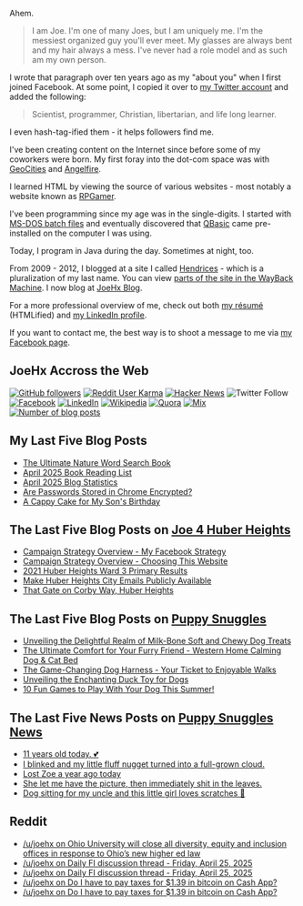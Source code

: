 Ahem.

> I am Joe. I'm one of many Joes, but I am uniquely me. I'm the messiest organized guy you'll ever meet. My glasses are always bent and my hair always a mess. I've never had a role model and as such am my own person.

I wrote that paragraph over ten years ago as my "about you" when I first joined Facebook. At some point, I copied it over to [my Twitter account](https://twitter.com/JoeHxBlog) and added the following:

> Scientist, programmer, Christian, libertarian, and life long learner.

I even hash-tag-ified them - it helps followers find me.

I've been creating content on the Internet since before some of my coworkers were born. My first foray into the dot-com space was with [GeoCities](https://en.wikipedia.org/wiki/Yahoo!_GeoCities) and [Angelfire](https://en.wikipedia.org/wiki/Angelfire).

I learned HTML by viewing the source of various websites - most notably a website known as [RPGamer](https://rpgamer.com/).

I've been programming since my age was in the single-digits. I started with [MS-DOS batch files](https://en.wikipedia.org/wiki/Batch_file) and eventually discovered that [QBasic](https://en.wikipedia.org/wiki/QBasic) came pre-installed on the computer I was using.

Today, I program in Java during the day. Sometimes at night, too.

From 2009 - 2012, I blogged at a site I called [Hendrices](https://www.facebook.com/Hendricescom/) - which is a pluralization of my last name. You can view [parts of the site in the WayBack Machine](https://web.archive.org/web/20090731115109/http://www.hendrices.com/). I now blog at [JoeHx Blog](https://www.joehxblog.com/).

For a more professional overview of me, check out both [my r&eacute;sum&eacute;](https://www.joehxblog.com/resume/) (HTMLified) and [my LinkedIn profile](https://www.linkedin.com/in/joehx/).

If you want to contact me, the best way is to shoot a message to me via [my Facebook page](https://www.facebook.com/JoeHxBlog/).

## JoeHx Accross the Web

[![GitHub followers](https://img.shields.io/github/followers/hendrixjoseph?label=GitHub&style=for-the-badge&logo=github)](https://github.com/hendrixjoseph)
[![Reddit User Karma](https://img.shields.io/reddit/user-karma/combined/joehx?label=Reddit&style=for-the-badge&logo=reddit)](https://www.reddit.com/user/joehx/)
[![Hacker News](https://img.shields.io/badge/dynamic/json?label=hacker+news&query=%24.karma&url=https%3A%2F%2Fhacker-news.firebaseio.com%2Fv0%2Fuser%2Fjoehx2.json&color=ff6600&style=for-the-badge&logo=y-combinator)](https://news.ycombinator.com/user?id=joehx2)
![Twitter Follow](https://img.shields.io/twitter/follow/JoeHxBlog?label=Twitter&style=for-the-badge&logo=twitter&color=1da1f2)
[![Facebook](https://img.shields.io/static/v1?label=FACEBOOK&message=137%20LIKES&color=3b5998&style=for-the-badge&logo=facebook)](https://www.facebook.com/JoeHxBlog)
[![LinkedIn](https://img.shields.io/static/v1?label=linkedin&message=193%20connections&color=2867b2&style=for-the-badge&logo=linkedin)](https://www.linkedin.com/in/joehx)
[![Wikipedia](https://img.shields.io/badge/dynamic/xml?label=wikipedia&query=%2F%2F%2A%5B%40id%3D%22general-stats%22%5D%2Fdiv%2Fdiv%2Fdiv%5B1%5D%2Ftable%2Ftbody%2Ftr%5B11%5D%2Ftd%5B2%5D%2Fstrong&suffix=%20edits&url=https%3A%2F%2Fxtools.wmflabs.org%2Fec%2Fen.wikipedia.org%2FHendrixjoseph&style=for-the-badge&logo=wikipedia&color=9f9f9f)](https://en.wikipedia.org/wiki/User:Hendrixjoseph)
[![Quora](https://img.shields.io/static/v1?label=quora&message=110%20followers&color=b92b27&style=for-the-badge&logo=quora&logoColor=b92b27)](https://www.quora.com/profile/Joseph-Hendrix)
[![Mix](https://img.shields.io/static/v1?label=mix&message=14k%20followers&color=ff8126&style=for-the-badge&logo=mix&logoColor=ff8126)](https://mix.com/joehx)
[![Number of blog posts](https://img.shields.io/endpoint?style=for-the-badge&url=https%3A%2F%2Fwww.joehxblog.com%2Fdata%2Fnumposts.json)](https://www.joehxblog.com/)

## My Last Five Blog Posts

<!-- JOEHXBLOG:START -->
- [The Ultimate Nature Word Search Book](https://www.joehxblog.com/the-ultimate-nature-word-search-book/)
- [April 2025 Book Reading List](https://www.joehxblog.com/april-2025-book-reading-list/)
- [April 2025 Blog Statistics](https://www.joehxblog.com/april-2025-blog-statistics/)
- [Are Passwords Stored in Chrome Encrypted?](https://www.joehxblog.com/are-passwords-stored-in-chrome-encrypted/)
- [A Cappy Cake for My Son&#39;s Birthday](https://www.joehxblog.com/a-cappy-cake-for-my-sons-birthday/)
<!-- JOEHXBLOG:END -->

## The Last Five Blog Posts on [Joe 4 Huber Heights](https://www.joe4huberheights.com/)

<!-- JOE4HUBERHEIGHTS:START -->
- [Campaign Strategy Overview - My Facebook Strategy](https://www.joe4huberheights.com/my-facebook-strategy/)
- [Campaign Strategy Overview - Choosing This Website](https://www.joe4huberheights.com/choosing-this-website/)
- [2021 Huber Heights Ward 3 Primary Results](https://www.joe4huberheights.com/2021-huber-heights-primary-results/)
- [Make Huber Heights City Emails Publicly Available](https://www.joe4huberheights.com/make-huber-heights-city-emails-publicly-available/)
- [That Gate on Corby Way, Huber Heights](https://www.joe4huberheights.com/that-gate-on-corby-way/)
<!-- JOE4HUBERHEIGHTS:END -->

## The Last Five Blog Posts on [Puppy Snuggles](https://www.puppy-snuggles.com/)

<!-- PUPPY-SNUGGLES:START -->
- [Unveiling the Delightful Realm of Milk-Bone Soft and Chewy Dog Treats](https://www.puppy-snuggles.com/blog/unveiling-the-delightful-realm-of-milk-bone-soft-and-chewy-dog-treats/)
- [The Ultimate Comfort for Your Furry Friend - Western Home Calming Dog &amp; Cat Bed](https://www.puppy-snuggles.com/blog/the-ultimate-comfort-for-your-furry-friend-western-home-calming-dog-and-cat-bed/)
- [The Game-Changing Dog Harness - Your Ticket to Enjoyable Walks](https://www.puppy-snuggles.com/blog/the-game-changing-dog-harness-your-ticket-to-enjoyable-walks/)
- [Unveiling the Enchanting Duck Toy for Dogs](https://www.puppy-snuggles.com/blog/unveiling-the-enchanting-duck-toy-for-dogs/)
- [10 Fun Games to Play With Your Dog This Summer!](https://www.puppy-snuggles.com/blog/10-fun-games-to-play-with-your-dog-this-summer/)
<!-- PUPPY-SNUGGLES:END -->

## The Last Five News Posts on [Puppy Snuggles News](https://news.puppy-snuggles.com/)

<!-- PUPPY-SNUGGLES-NEWS:START -->
- [11 years old today. 💕](https://news.puppy-snuggles.com/84194935/11-years-old-today)
- [I blinked and my little fluff nugget turned into a full-grown cloud.](https://news.puppy-snuggles.com/84194937/i-blinked-and-my-little-fluff-nugget-turned-into-a-full-grown-cloud)
- [Lost Zoe a year ago today](https://news.puppy-snuggles.com/84194941/lost-zoe-a-year-ago-today)
- [She let me have the picture, then immediately shit in the leaves.](https://news.puppy-snuggles.com/84194942/she-let-me-have-the-picture-then-immediately-shit-in-the-leaves)
- [Dog sitting for my uncle and this little girl loves scratches 🥹](https://news.puppy-snuggles.com/78507606/dog-sitting-for-my-uncle-and-this-little-girl-loves-scratches)
<!-- PUPPY-SNUGGLES-NEWS:END -->

## Reddit

<!-- REDDIT:START -->
- [/u/joehx on Ohio University will close all diversity, equity and inclusion offices in response to Ohio’s new higher ed law](https://www.reddit.com/r/Columbus/comments/1katc17/ohio_university_will_close_all_diversity_equity/mpq3i14/)
- [/u/joehx on Daily FI discussion thread - Friday, April 25, 2025](https://www.reddit.com/r/financialindependence/comments/1k7gde6/daily_fi_discussion_thread_friday_april_25_2025/mp0y8bn/)
- [/u/joehx on Daily FI discussion thread - Friday, April 25, 2025](https://www.reddit.com/r/financialindependence/comments/1k7gde6/daily_fi_discussion_thread_friday_april_25_2025/mp0qc8w/)
- [/u/joehx on Do I have to pay taxes for $1.39 in bitcoin on Cash App?](https://www.reddit.com/r/povertyfinance/comments/1jxxpad/do_i_have_to_pay_taxes_for_139_in_bitcoin_on_cash/mmu63zp/)
- [/u/joehx on Do I have to pay taxes for $1.39 in bitcoin on Cash App?](https://www.reddit.com/r/povertyfinance/comments/1jxxpad/do_i_have_to_pay_taxes_for_139_in_bitcoin_on_cash/mmu4tsd/)
<!-- REDDIT:END -->
